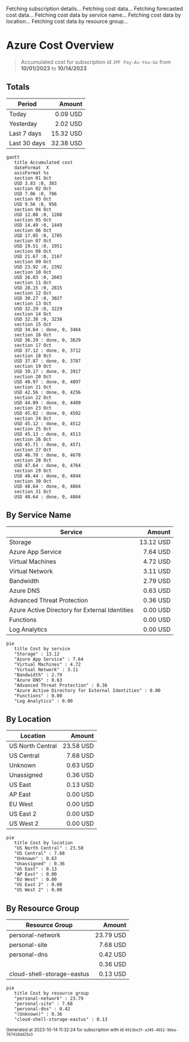 Fetching subscription details...
Fetching cost data...
Fetching forecasted cost data...
Fetching cost data by service name...
Fetching cost data by location...
Fetching cost data by resource group...
# Azure Cost Overview

> Accumulated cost for subscription id `JPF Pay-As-You-Go` from **10/01/2023** to **10/14/2023**

## Totals

|Period|Amount|
|---|---:|
|Today|0.09 USD|
|Yesterday|2.02 USD|
|Last 7 days|15.32 USD|
|Last 30 days|32.38 USD|

```mermaid
gantt
   title Accumulated cost
   dateFormat  X
   axisFormat %s
   section 01 Oct
   USD 3.83 :0, 383
   section 02 Oct
   USD 7.06 :0, 706
   section 03 Oct
   USD 9.56 :0, 956
   section 04 Oct
   USD 12.08 :0, 1208
   section 05 Oct
   USD 14.49 :0, 1449
   section 06 Oct
   USD 17.05 :0, 1705
   section 07 Oct
   USD 19.51 :0, 1951
   section 08 Oct
   USD 21.67 :0, 2167
   section 09 Oct
   USD 23.92 :0, 2392
   section 10 Oct
   USD 26.03 :0, 2603
   section 11 Oct
   USD 28.15 :0, 2815
   section 12 Oct
   USD 30.27 :0, 3027
   section 13 Oct
   USD 32.29 :0, 3229
   section 14 Oct
   USD 32.38 :0, 3238
   section 15 Oct
   USD 34.64 : done, 0, 3464
   section 16 Oct
   USD 36.29 : done, 0, 3629
   section 17 Oct
   USD 37.12 : done, 0, 3712
   section 18 Oct
   USD 37.87 : done, 0, 3787
   section 19 Oct
   USD 39.17 : done, 0, 3917
   section 20 Oct
   USD 40.97 : done, 0, 4097
   section 21 Oct
   USD 42.56 : done, 0, 4256
   section 22 Oct
   USD 44.09 : done, 0, 4409
   section 23 Oct
   USD 45.02 : done, 0, 4502
   section 24 Oct
   USD 45.12 : done, 0, 4512
   section 25 Oct
   USD 45.13 : done, 0, 4513
   section 26 Oct
   USD 45.71 : done, 0, 4571
   section 27 Oct
   USD 46.78 : done, 0, 4678
   section 28 Oct
   USD 47.64 : done, 0, 4764
   section 29 Oct
   USD 48.44 : done, 0, 4844
   section 30 Oct
   USD 48.64 : done, 0, 4864
   section 31 Oct
   USD 48.64 : done, 0, 4864
```

## By Service Name

|Service|Amount|
|---|---:|
|Storage|13.12 USD|
|Azure App Service|7.64 USD|
|Virtual Machines|4.72 USD|
|Virtual Network|3.11 USD|
|Bandwidth|2.79 USD|
|Azure DNS|0.63 USD|
|Advanced Threat Protection|0.36 USD|
|Azure Active Directory for External Identities|0.00 USD|
|Functions|0.00 USD|
|Log Analytics|0.00 USD|

```mermaid
pie
   title Cost by service
   "Storage" : 13.12
   "Azure App Service" : 7.64
   "Virtual Machines" : 4.72
   "Virtual Network" : 3.11
   "Bandwidth" : 2.79
   "Azure DNS" : 0.63
   "Advanced Threat Protection" : 0.36
   "Azure Active Directory for External Identities" : 0.00
   "Functions" : 0.00
   "Log Analytics" : 0.00
```

## By Location

|Location|Amount|
|---|---:|
|US North Central|23.58 USD|
|US Central|7.68 USD|
|Unknown|0.63 USD|
|Unassigned|0.36 USD|
|US East|0.13 USD|
|AP East|0.00 USD|
|EU West|0.00 USD|
|US East 2|0.00 USD|
|US West 2|0.00 USD|

```mermaid
pie
   title Cost by location
   "US North Central" : 23.58
   "US Central" : 7.68
   "Unknown" : 0.63
   "Unassigned" : 0.36
   "US East" : 0.13
   "AP East" : 0.00
   "EU West" : 0.00
   "US East 2" : 0.00
   "US West 2" : 0.00
```

## By Resource Group

|Resource Group|Amount|
|---|---:|
|personal-network|23.79 USD|
|personal-site|7.68 USD|
|personal-dns|0.42 USD|
||0.36 USD|
|cloud-shell-storage-eastus|0.13 USD|

```mermaid
pie
   title Cost by resource group
   "personal-network" : 23.79
   "personal-site" : 7.68
   "personal-dns" : 0.42
   "(Unknown)" : 0.36
   "cloud-shell-storage-eastus" : 0.13
```

<sup>Generated at 2023-10-14 11:32:24 for subscription with id `4913be3f-a345-4652-9bba-767418dd25e3`</sup>

